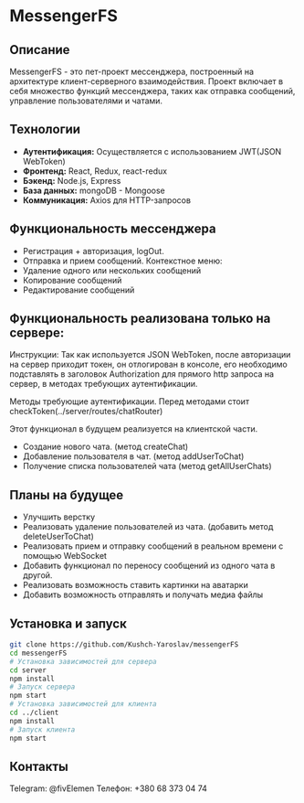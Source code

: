 # MessengerFS

## Описание

MessengerFS - это пет-проект мессенджера, построенный на архитектуре клиент-серверного взаимодействия. Проект включает в себя множество функций мессенджера, таких как отправка сообщений, управление пользователями и чатами.

## Технологии

- **Аутентификация:** Осуществляется с использованием JWT(JSON WebToken)
- **Фронтенд:** React, Redux, react-redux
- **Бэкенд:** Node.js, Express
- **База данных:** mongoDB - Mongoose
- **Коммуникация:** Axios для HTTP-запросов

## Функциональность мессенджера

- Регистрация + авторизация, logOut.
- Отправка и прием сообщений.
  Контекстное меню:
- Удаление одного или нескольких сообщений
- Копирование сообщений
- Редактирование сообщений

## Функциональность реализована только на сервере:

Инструкции:
Так как используется JSON WebToken, после авторизации на сервер приходит токен, он отлогирован в консоле, его необходимо подставлять в заголовок Authorization для прямого http запроса на сервер, в методах требующих аутентификации.

Методы требующие аутентификации. Перед методами стоит checkToken(../server/routes/chatRouter)

Этот функционал в будущем реализуется на клиентской части.

- Создание нового чата. (метод createChat)
- Добавление пользователя в чат. (метод addUserToChat)
- Получение списка пользователей чата (метод getAllUserChats)

## Планы на будущее

- Улучшить верстку
- Реализовать удаление пользователей из чата. (добавить метод deleteUserToChat)
- Реализовать прием и отправку сообщений в реальном времени с помощью WebSocket
- Добавить функционал по переносу сообщений из одного чата в другой.
- Реализовать возможность ставить картинки на аватарки
- Добавить возможность отправлять и получать медиа файлы

## Установка и запуск

```bash
git clone https://github.com/Kushch-Yaroslav/messengerFS
cd messengerFS
# Установка зависимостей для сервера
cd server
npm install
# Запуск сервера
npm start
# Установка зависимостей для клиента
cd ../client
npm install
# Запуск клиента
npm start
```

## Контакты

Telegram: @fivElemen
Телефон: +380 68 373 04 74
